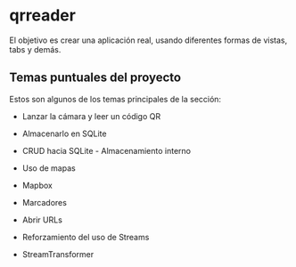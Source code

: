 # qrreader

El objetivo es crear una aplicación real, usando diferentes formas de vistas, tabs y demás.

## Temas puntuales del proyecto 

Estos son algunos de los temas principales de la sección:

- Lanzar la cámara y leer un código QR

- Almacenarlo en SQLite

- CRUD hacia SQLite - Almacenamiento interno

- Uso de mapas

- Mapbox

- Marcadores

- Abrir URLs

- Reforzamiento del uso de Streams

- StreamTransformer


